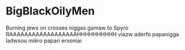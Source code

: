 # BigBlackOilyMen
Burning jews on crosses
niggas
gamaw to Spyro 
RAAAAAAAAAAAAAAAAAAHHHHHHHHHH
viazw aderfo papanigga ladwsou mikro papari erxomai